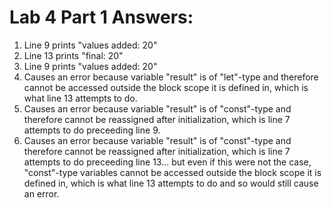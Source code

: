 # Lab 4 Part 1 Answers:

1. Line 9 prints "values added: 20"
2. Line 13 prints "final: 20"
3. Line 9 prints "values added: 20"
4. Causes an error because variable "result" is of "let"-type and therefore cannot be accessed outside the block scope it is defined in, which is what line 13 attempts to do.
5. Causes an error because variable "result" is of "const"-type and therefore cannot be reassigned after initialization, which is line 7 attempts to do preceeding line 9.
6. Causes an error because variable "result" is of "const"-type and therefore cannot be reassigned after initialization, which is line 7 attempts to do preceeding line 13... but even if this were not the case, "const"-type variables cannot be accessed outside the block scope it is defined in, which is what line 13 attempts to do and so would still cause an error.